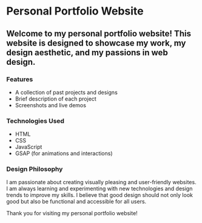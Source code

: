 # Personal Portfolio Website

## Welcome to my personal portfolio website! This website is designed to showcase my work, my design aesthetic, and my passions in web design.

### Features
- A collection of past projects and designs
- Brief description of each project
- Screenshots and live demos 
### Technologies Used
- HTML
- CSS
- JavaScript
- GSAP (for animations and interactions)
### Design Philosophy
I am passionate about creating visually pleasing and user-friendly websites. I am always learning and experimenting with new technologies and design trends to improve my skills. I believe that good design should not only look good but also be functional and accessible for all users.

Thank you for visiting my personal portfolio website!
